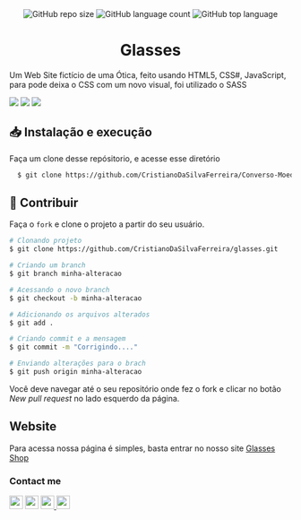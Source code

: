 <div align="center">
 <img alt="GitHub repo size" src="https://img.shields.io/github/repo-size/CristianoDaSilvaFerreira/glasses"> <img alt="GitHub language count" src="https://img.shields.io/github/languages/count/CristianoDaSilvaFerreira/glasses"> <img alt="GitHub top language" src="https://img.shields.io/github/languages/top/CristianoDaSilvaFerreira/glasses">
</div>

<h1 align="center">Glasses</h1>

 <p>Um Web Site fictício de uma Ótica, feito usando HTML5, CSS#, JavaScript, para pode deixa o CSS com um novo visual, foi utilizado o SASS</p>
 
 
<img src="https://user-images.githubusercontent.com/68359459/142725337-55ac6b4d-f5d0-4bac-91bf-a8ff2c5266f7.png">

<img src="https://user-images.githubusercontent.com/68359459/142725351-9225427b-f390-463d-a775-ec0893a3b81e.png">

<img src="https://user-images.githubusercontent.com/68359459/142725356-4d7f8f73-0ce6-4bef-a334-044c19c42c88.png">


## 📥 Instalação e execução
Faça um clone desse repósitorio, e acesse esse diretório
```bash
  $ git clone https://github.com/CristianoDaSilvaFerreira/Converso-Moeda-VanillaJS.git
```

## :muscle: Contribuir

Faça o `fork` e clone o projeto a partir do seu usuário.

```bash
# Clonando projeto
$ git clone https://github.com/CristianoDaSilvaFerreira/glasses.git

# Criando um branch
$ git branch minha-alteracao

# Acessando o novo branch
$ git checkout -b minha-alteracao

# Adicionando os arquivos alterados
$ git add .

# Criando commit e a mensagem
$ git commit -m "Corrigindo...."

# Enviando alterações para o brach
$ git push origin minha-alteracao
```
Você deve navegar até o seu repositório onde fez o fork e clicar no botão *New pull request* no lado esquerdo da página.


## Website
Para acessa nossa página é simples, basta entrar no nosso site <a href="https://cristianodasilvaferreira.github.io/glasses/" target="_black">Glasses Shop</a>



<h3>Contact me</p>
<a href="https://github.com/CristiaDaSilvaFerreira" alt="github" target="_blank"><img height="24" src="https://img.shields.io/badge/GitHub-000000?&style=flat-square&logo=GitHub&logoColor=white"></a> <a href="https://www.linkedin.com/in/cristiano-da-silva-ferreira" alt="linkedin" target="_blank"> <img height="24" src="https://img.shields.io/badge/LinkedIn-%230077B5.svg?&style=flat-square&logo=linkedin&logoColor=white"></a> <a href="https://wa.me/5521983765945" alt="WhatsApp" target="_blank"> <img height="24" src="https://img.shields.io/badge/-WhatsApp-25d366?style=flat-square&labelColor=25d366&logo=whatsapp&logoColor=white&link=https://wa.me5521983765945"/> </a> <a href="mailto:cristianodevsystem@gmail.com" alt="gmail" target="_blank"> <img height="24" src="https://img.shields.io/badge/-Gmail-FF0000?style=flat-square&labelColor=FF0000&logo=gmail&logoColor=white&link=mailto:cristianodevsystem@gmail.com" /></a>
</div>
